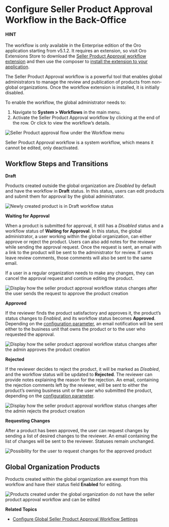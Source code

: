 <a id="system-workflows-seller-product-approval-workflow"></a>

# Configure Seller Product Approval Workflow in the Back-Office

#### HINT
The workflow is only available in the Enterprise edition of the Oro application starting from v5.1.2. It requires an extension, so visit Oro Extensions Store to download the <a href="https://extensions.oroinc.com/orocommerce/extension/seller-product-approval-workflow/" target="_blank">Seller Product Approval workflow extension</a> and then use the composer to [install the extension to your application](../../../../../backend/extension/install-extension.md#cookbook-extensions-composer).

The Seller Product Approval workflow is a powerful tool that enables global administrators to manage the review and publication of products from non-global organizations. Once the workflow extension is installed, it is initially disabled.

To enable the workflow, the global administrator needs to:

1. Navigate to **System > Workflows** in the main menu.
2. Activate the Seller Product Approval workflow by clicking <i class="fa fa-check fa-lg" aria-hidden="true"></i> at the end of the row. Or click <i class="fa fa-eye fa-lg" aria-hidden="true"></i> to view the workflow’s details.

![Seller Product approval flow under the Workflow menu](user/img/system/workflows/seller-product-approval/enable-seller-product-flow.png)

Seller Product Approval workflow is a system workflow, which means it cannot be edited, only deactivated.

## Workflow Steps and Transitions

**Draft**

Products created outside the global organization are *Disabled* by default and have the workflow in **Draft** status. In this status, users can edit products and submit them for approval by the global administrator.

![Newly created product is in Draft workflow status](user/img/system/workflows/seller-product-approval/seller-product-flow-draft.png)

**Waiting for Approval**

When a product is submitted for approval, it still has a *Disabled* status and a workflow status of **Waiting for Approval**. In this status, the global administrator, a user working within the global organization, can either approve or reject the product. Users can also add notes for the reviewer while sending the approval request. Once the request is sent, an email with a link to the product will be sent to the administrator for review. If users leave review comments, those comments will also be sent to the same email.

If a user in a regular organization needs to make any changes, they can cancel the approval request and continue editing the product.

![Display how the seller product approval workflow status changes after the user sends the request to approve the product creation](user/img/system/workflows/seller-product-approval/seller-product-flow-send-for-approval.png)

**Approved**

If the reviewer finds the product satisfactory and approves it, the product’s status changes to *Enabled*, and its workflow status becomes **Approved**. Depending on the [configuration parameter](../../configuration/commerce/product/seller-product-approval-flow.md#system-configuration-commerce-product-seller-product-approval-workflow), an email notification will be sent either to the business unit that owns the product or to the user who requested the approval.

![Display how the seller product approval workflow status changes after the admin approves the product creation](user/img/system/workflows/seller-product-approval/seller-product-flow-approved.png)

**Rejected**

If the reviewer decides to reject the product, it will be marked as *Disabled*, and the workflow status will be updated to **Rejected**. The reviewer can provide notes explaining the reason for the rejection. An email, containing the rejection comments left by the reviewer, will be sent to either the product’s owning business unit or the user who submitted the product, depending on the [configuration parameter](../../configuration/commerce/product/seller-product-approval-flow.md#system-configuration-commerce-product-seller-product-approval-workflow).

![Display how the seller product approval workflow status changes after the admin rejects the product creation](user/img/system/workflows/seller-product-approval/seller-product-flow-rejected.png)

**Requesting Changes**

After a product has been approved, the user can request changes by sending a list of desired changes to the reviewer. An email containing the list of changes will be sent to the reviewer. Statuses remain unchanged.

![Possibility for the user to request changes for the approved product](user/img/system/workflows/seller-product-approval/seller-product-flow-request-change.png)

## Global Organization Products

Products created within the global organization are exempt from this workflow and have their status field **Enabled** for editing.

![Products created under the global organization do not have the seller product approval workflow and can be edited](user/img/system/workflows/seller-product-approval/seller-product-flow-global-product.png)

**Related Topics**

* [Configure Global Seller Product Approval Workflow Settings](../../configuration/commerce/product/seller-product-approval-flow.md#system-configuration-commerce-product-seller-product-approval-workflow)

<!-- fa-bars = fa-navicon -->
<!-- Ic Tiles is used as Set As Default in saved views, and as tiles in display layout options -->
<!-- IcPencil refers to Rename in Commerce and Inline Editing in CRM -->
<!-- Check mark in the square. -->
<!-- SortDesc is also used as drop-down arrow -->
